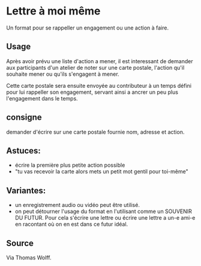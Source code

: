 <!--

---
title: Lettre à moi même 
description: Un format pour se rappeller un engagement ou une action à faire.
image_url: 
licence: CC-BY-SA
---

-->


# Lettre à moi même

Un format pour se rappeller un engagement ou une action à faire.

## Usage

Après avoir prévu une liste d'action a mener, il est interessant de demander aux participants d'un atelier de noter sur une carte postale, l'action qu'il souhaite mener ou qu'ils s'engagent à mener.

Cette carte postale sera ensuite envoyée au contributeur à un temps défini pour lui rappeller son engagement, servant ainsi a ancrer un peu plus l'engagement dans le temps.

## consigne

demander d'écrire sur une carte postale fournie nom, adresse et action.

## Astuces: 
- écrire la première plus petite action possible
- "tu vas recevoir la carte alors mets un petit mot gentil pour toi-même"

## Variantes:
- un enregistrement audio ou vidéo peut être utilisé.
- on peut détourner l'usage du format en l'utilisant comme un SOUVENIR DU FUTUR. Pour cela s'écrire une lettre ou écrire une lettre a un-e ami-e en racontant où on en est dans ce futur idéal.

## Source
Via Thomas Wolff.

